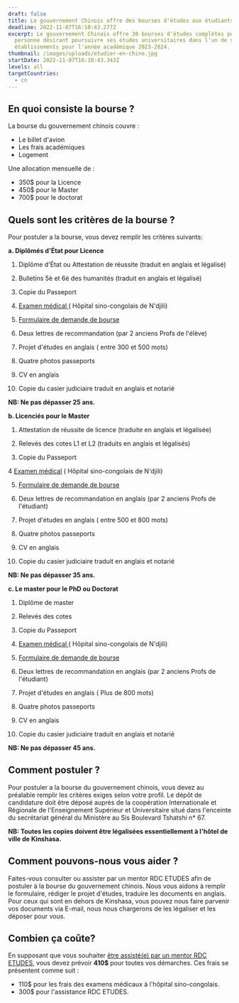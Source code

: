```yaml
---
draft: false
title: Le gouvernement Chinois offre des bourses d'études aux étudiants congolais.
deadline: 2022-11-07T16:10:43.277Z
excerpt: Le gouvernement Chinois offre 30 bourses d'études complètes pour toute
  personne désirant poursuivre ses études universitaires dans l'un de ses
  établissements pour l'année académique 2023-2024.
thumbnail: /images/uploads/etudier-en-chine.jpg
startDate: 2022-11-07T16:10:43.343Z
levels: all
targetCountries:
  - cn
---
```

## En quoi consiste la bourse ?

La bourse du gouvernement chinois couvre :

* Le billet d'avion
* Les frais académiques
* Logement

Une allocation mensuelle de :

* 350$ pour la Licence
* 450$ pour le Master 
* 700$ pour le doctorat

## Quels sont les critères de la bourse ?

Pour postuler a la bourse, vous devez remplir les critères suivants:

**a. Diplômés d'État pour Licence** 

1. Diplôme d'État ou Attestation de réussite (traduit en anglais et légalisé)

2. Bulletins 5è et 6è des humanités (traduit en anglais et légalisé)

3. Copie du Passeport

4. [Examen médical ](file:///C:/Users/lenovo/Downloads/Formulaire%20Medical.pdf)( Hôpital sino-congolais de N'djili)

5. [Formulaire de demande de bourse](file:///C:/Users/lenovo/Downloads/Application%20form.pdf)

6. Deux lettres de recommandation (par 2 anciens Profs de l'élève)

7. Projet d'études en anglais ( entre 300 et 500 mots) 

8. Quatre photos passeports

9. CV en anglais

10. Copie du casier judiciaire traduit en anglais et notarié

**NB: Ne pas dépasser 25 ans.** 

 **b. Licenciés pour le Master** 

1. Attestation de réussite de licence (traduite en anglais et légalisée)

2. Relevés des cotes L1 et L2 (traduits en anglais et légalisés)

3. Copie du Passeport

4 [Examen médical](file:///C:/Users/lenovo/Downloads/Formulaire%20Medical.pdf) ( Hôpital sino-congolais de N'djili)

5. [Formulaire de demande de bourse](file:///C:/Users/lenovo/Downloads/Application%20form.pdf)

6. Deux lettres de recommandation en anglais (par 2 anciens Profs de l'étudiant)

7. Projet d'études en anglais ( entre 500 et 800 mots) 

8. Quatre photos passeports

9. CV en anglais

10. Copie du casier judiciaire traduit en anglais et notarié

**NB: Ne pas dépasser 35 ans.** 

 **c. Le master pour le PhD ou Doctorat** 

1. Diplôme de master 

2. Relevés des cotes

3. Copie du Passeport

4. [Examen médical ](file:///C:/Users/lenovo/Downloads/Formulaire%20Medical.pdf)( Hôpital sino-congolais de N'djili)

5. [Formulaire de demande de bourse](file:///C:/Users/lenovo/Downloads/Application%20form.pdf)

6. Deux lettres de recommandation en anglais (par 2 anciens Profs de l'étudiant)

7. Projet d'études en anglais ( Plus de 800 mots) 

8. Quatre photos passeports

9. CV en anglais

10. Copie du casier judiciaire traduit en anglais et notarié

**NB: Ne pas dépasser 45 ans.**

## Comment postuler ?

Pour postuler a la bourse du gouvernement chinois, vous devez au préalable remplir les critères exiges selon votre profil. Le dépôt de candidature doit être déposé auprès de la coopération Internationale et Régionale de l'Enseignement Supérieur  et Universitaire situé dans l'enceinte du secrétariat général du Ministère au Sis Boulevard Tshatshi n* 67.

**NB: Toutes les copies doivent être légalisées essentiellement à l'hôtel de ville de Kinshasa.**

## **Comment pouvons-nous vous aider ?**

Faites-vous consulter ou assister par un mentor RDC ETUDES afin de postuler à la bourse du gouvernement chinois. Nous vous aidons à remplir le formulaire, rédiger le projet d'études, traduire les documents en anglais. Pour ceux qui sont en dehors de Kinshasa, vous pouvez nous faire parvenir vos documents via E-mail, nous nous chargerons de les légaliser et les déposer pour vous. 

## Combien ça coûte?

En supposant que vous souhaiter [être assisté(e) par un mentor RDC ETUDES](https://www.rdcetudes.com/accompagnement), vous devez prévoir **410$** pour toutes vos démarches. Ces frais se présentent comme suit : 

* 110$ pour les frais des examens médicaux à l'hôpital sino-congolais.
* 300$ pour l'assistance RDC ETUDES.